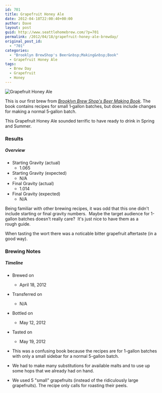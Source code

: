 ```yaml
---
id: 701
title: Grapefruit Honey Ale
date: 2012-04-18T22:00:40+00:00
author: Dave
layout: post
guid: http://www.seattlehomebrew.com/?p=701
permalink: /2012/04/18/grapefruit-honey-ale-brewday/
original_post_id:
  - "701"
categories:
  - "Brooklyn BrewShop's Beer&nbsp;Making&nbsp;Book"
  - Grapefruit Honey Ale
tags:
  - Brew Day
  - Grapefruit
  - Honey
---
```

<img class="alignleft" src="/wp-content/uploads/2013/07/img_04041-375x500.jpg" alt="Grapefruit Honey Ale" />

This is our first brew from [_Brooklyn Brew Shop's Beer Making Book_](http://amzn.to/1Tb4oFl). The book contains recipes for small 1&#8209;gallon batches, but does include changes for making a normal 5&#8209;gallon batch. 

This Grapefruit Honey Ale sounded terrific to have ready to drink in Spring and Summer.

<!--more-->

### Results

##### Overview

  * Starting Gravity (actual) 
      * 1.065
  * Starting Gravity (expected) 
      * N/A
  * Final Gravity (actual) 
      * 1.014
  * Final Gravity (expected) 
      * N/A 

Being familiar with other brewing recipes, it was odd that this one didn't include starting or final gravity numbers.  Maybe the target audience for 1-gallon batches doesn't really care?  It's just nice to have them as a rough guide.

When tasting the wort there was a noticable bitter grapefruit aftertaste (in a good way).

### Brewing Notes

##### Timeline

  * Brewed on 
      * April 18, 2012
  * Transferred on 
      * N/A
  * Bottled on 
      * May 12, 2012
  * Tasted on 
      * May 19, 2012 

  * This was a confusing book because the recipes are for 1-gallon batches with only a small sidebar for a normal 5-gallon batch.
  * We had to make many substitutions for available malts and to use up some hops that we already had on hand.
  * We used 5 "small" grapefruits (instead of the ridiculously large grapefruits). The recipe only calls for roasting their peels.